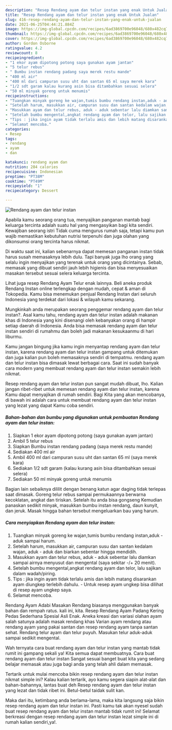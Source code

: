 ```yaml
---
description: "Resep Rendang ayam dan telur instan yang enak Untuk Jualan"
title: "Resep Rendang ayam dan telur instan yang enak Untuk Jualan"
slug: 416-resep-rendang-ayam-dan-telur-instan-yang-enak-untuk-jualan
date: 2021-06-25T04:44:21.884Z
image: https://img-global.cpcdn.com/recipes/6ad3869700e96048/680x482cq70/rendang-ayam-dan-telur-instan-foto-resep-utama.jpg
thumbnail: https://img-global.cpcdn.com/recipes/6ad3869700e96048/680x482cq70/rendang-ayam-dan-telur-instan-foto-resep-utama.jpg
cover: https://img-global.cpcdn.com/recipes/6ad3869700e96048/680x482cq70/rendang-ayam-dan-telur-instan-foto-resep-utama.jpg
author: Gordon Osborne
ratingvalue: 4.2
reviewcount: 8
recipeingredient:
- "1 ekor ayam dipotong potong saya gunakan ayam jantan"
- "5 telur rebus"
- " Bumbu instan rendang padang saya merek restu mande"
- "400 ml air"
- "400 ml dari campuran susu uht dan santan 65 ml saya merek kara"
- "1/2 sdt garam kalau kurang asin bisa ditambahkan sesuai selera"
- "50 ml minyak goreng untuk menumis"
recipeinstructions:
- "Tuangkan minyak goreng ke wajan,tumis bumbu rendang instan,aduk - aduk sampai harum."
- "Setelah harum, masukkan air, campuran susu dan santan kedalam wajan, aduk - aduk dan biarkan sebentar hingga mendidih."
- "Masukkan ayam dan telur rebus, aduk - aduk sebentar lalu diamkan sampai airnya menyusut dan mengental (saya sekitar -/+ 20 menit)."
- "Setelah bumbu mengental,angkat rendang ayam dan telor, lalu sajikan dalam wadah/piring."
- "Tips : jika ingin ayam tidak terlalu amis dan lebih matang disarankan ayam diungkep terlebih dahulu. Untuk resep ayam ungkep bisa dilihat di resep ayam ungkep saya."
- "Selamat mencoba."
categories:
- Resep
tags:
- rendang
- ayam
- dan

katakunci: rendang ayam dan 
nutrition: 284 calories
recipecuisine: Indonesian
preptime: "PT38M"
cooktime: "PT49M"
recipeyield: "1"
recipecategory: Dessert

---
```



![Rendang ayam dan telur instan](https://img-global.cpcdn.com/recipes/6ad3869700e96048/680x482cq70/rendang-ayam-dan-telur-instan-foto-resep-utama.jpg)

Apabila kamu seorang orang tua, menyajikan panganan mantab bagi keluarga tercinta adalah suatu hal yang mengasyikan bagi kita sendiri. Kewajiban seorang istri Tidak cuma mengurus rumah saja, tetapi kamu pun wajib memastikan kebutuhan nutrisi terpenuhi dan juga olahan yang dikonsumsi orang tercinta harus nikmat.

Di waktu  saat ini, kalian sebenarnya dapat memesan panganan instan tidak harus susah memasaknya lebih dulu. Tapi banyak juga lho orang yang selalu ingin menyajikan yang terenak untuk orang yang dicintainya. Sebab, memasak yang dibuat sendiri jauh lebih higienis dan bisa menyesuaikan masakan tersebut sesuai selera keluarga tercinta. 

Lihat juga resep Rendang Ayam Telur enak lainnya. Beli aneka produk Rendang Instan online terlengkap dengan mudah, cepat &amp; aman di Tokopedia. Kamu bisa menemukan penjual Rendang Instan dari seluruh Indonesia yang terdekat dari lokasi &amp; wilayah kamu sekarang.

Mungkinkah anda merupakan seorang penggemar rendang ayam dan telur instan?. Asal kamu tahu, rendang ayam dan telur instan adalah makanan khas di Indonesia yang kini disenangi oleh kebanyakan orang di hampir setiap daerah di Indonesia. Anda bisa memasak rendang ayam dan telur instan sendiri di rumahmu dan boleh jadi makanan kesukaanmu di hari liburmu.

Kamu jangan bingung jika kamu ingin menyantap rendang ayam dan telur instan, karena rendang ayam dan telur instan gampang untuk ditemukan dan juga kalian pun boleh memasaknya sendiri di tempatmu. rendang ayam dan telur instan bisa dimasak lewat berbagai cara. Saat ini sudah banyak cara modern yang membuat rendang ayam dan telur instan semakin lebih nikmat.

Resep rendang ayam dan telur instan pun sangat mudah dibuat, lho. Kalian jangan ribet-ribet untuk memesan rendang ayam dan telur instan, karena Kamu dapat menyajikan di rumah sendiri. Bagi Kita yang akan mencobanya, di bawah ini adalah cara untuk membuat rendang ayam dan telur instan yang lezat yang dapat Kamu coba sendiri.

<!--inarticleads1-->

##### Bahan-bahan dan bumbu yang digunakan untuk pembuatan Rendang ayam dan telur instan:

1. Siapkan 1 ekor ayam dipotong potong (saya gunakan ayam jantan)
1. Ambil 5 telur rebus
1. Siapkan  Bumbu instan rendang padang (saya merek restu mande)
1. Sediakan 400 ml air
1. Ambil 400 ml dari campuran susu uht dan santan 65 ml (saya merek kara)
1. Sediakan 1/2 sdt garam (kalau kurang asin bisa ditambahkan sesuai selera)
1. Sediakan 50 ml minyak goreng untuk menumis


Bagian lain sebaiknya dililit dengan benang katun agar daging tidak terlepas saat dimasak. Goreng telur rebus sampai permukaannya berwarna kecoklatan, angkat dan tiriskan. Setelah itu anda bisa gongseng Kemudian panaskan sedikit minyak, masukkan bumbu instan rendang, daun kunyit, dan jeruk. Masak hingga bahan tersebut mengeluarkan bau yang harum. 

<!--inarticleads2-->

##### Cara menyiapkan Rendang ayam dan telur instan:

1. Tuangkan minyak goreng ke wajan,tumis bumbu rendang instan,aduk - aduk sampai harum.
1. Setelah harum, masukkan air, campuran susu dan santan kedalam wajan, aduk - aduk dan biarkan sebentar hingga mendidih.
1. Masukkan ayam dan telur rebus, aduk - aduk sebentar lalu diamkan sampai airnya menyusut dan mengental (saya sekitar -/+ 20 menit).
1. Setelah bumbu mengental,angkat rendang ayam dan telor, lalu sajikan dalam wadah/piring.
1. Tips : jika ingin ayam tidak terlalu amis dan lebih matang disarankan ayam diungkep terlebih dahulu. - Untuk resep ayam ungkep bisa dilihat di resep ayam ungkep saya.
1. Selamat mencoba.


Rendang Ayam Adabi Masakan Rendang biasanya menggunakan banyak bahan dan rempah ratus. kali ini, kita. Resep Rendang Ayam Padang Kering Pedas Sederhana Spesial Asli Enak. Aneka kreasi dan variasi olahan ayam salah satunya adalah masak rendang khas Varian ayam rendang atau rendang ayam yang pakai santan dan resep rendang ayam tanpa santan sehat. Rendang telur ayam dan telur puyuh. Masukan telur aduk-aduk sampai sedikit mengental. 

Wah ternyata cara buat rendang ayam dan telur instan yang mantab tidak rumit ini gampang sekali ya! Kita semua dapat membuatnya. Cara buat rendang ayam dan telur instan Sangat sesuai banget buat kita yang sedang belajar memasak atau juga bagi anda yang telah ahli dalam memasak.

Tertarik untuk mulai mencoba bikin resep rendang ayam dan telur instan nikmat simple ini? Kalau kalian tertarik, ayo kamu segera siapin alat-alat dan bahan-bahannya, lantas buat deh Resep rendang ayam dan telur instan yang lezat dan tidak ribet ini. Betul-betul taidak sulit kan. 

Maka dari itu, ketimbang anda berlama-lama, maka kita langsung saja bikin resep rendang ayam dan telur instan ini. Pasti kamu tak akan nyesel sudah buat resep rendang ayam dan telur instan mantab tidak rumit ini! Selamat berkreasi dengan resep rendang ayam dan telur instan lezat simple ini di rumah kalian sendiri,ya!.

